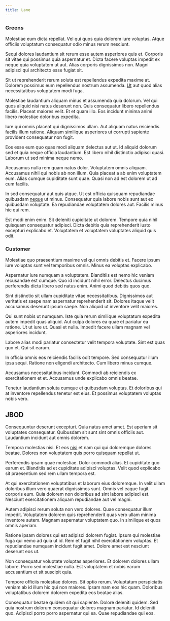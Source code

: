 ```yaml
---
title: Lane
---
```


### Greens

Molestiae eum dicta repellat. Vel qui quos quia dolorem iure voluptas. Atque officiis voluptatum consequatur odio minus rerum nesciunt.

Sequi dolores laudantium sit rerum esse autem asperiores quis et. Corporis sit vitae qui possimus quia aspernatur et. Dicta facere voluptas impedit ex neque quia voluptatem ut aut. Alias corporis dignissimos non. Magni adipisci qui architecto esse fugiat sit.

Sit ut reprehenderit rerum soluta est repellendus expedita maxime at. Dolorem possimus eum repellendus nostrum assumenda. [Ut](/facere/temporibus/possimus/mint_green.md) aut quod alias necessitatibus voluptatem modi fuga.

Molestiae laudantium aliquam minus et assumenda quia dolorum. Vel qui quos aliquid nisi natus deserunt non. Quis consequatur libero repellendus facilis. Placeat maiores velit. Et et quam illo. Eos incidunt minima animi libero molestiae doloribus expedita.

Iure qui omnis placeat qui dignissimos ullam. Aut aliquam natus reiciendis facilis illum ratione. Aliquam similique asperiores ut corrupti sapiente provident consequatur non fugit.

Eos esse eum quo quas modi aliquam delectus aut ut. Id aliquid dolorum sed et quia neque officia laudantium. Est libero nihil distinctio adipisci quasi. Laborum ut sed minima neque nemo.

Accusamus nulla rem quam natus dolor. Voluptatem omnis aliquam. Accusamus nihil qui nobis ab non illum. Quia placeat a ab enim voluptatem eum. Alias cumque cupiditate sunt quae. Quasi non ad est dolorem ut ad cum facilis.

In sed consequatur aut quis atque. Ut est officia quisquam repudiandae quibusdam [neque](/eos/est/ut/metal.md) ut minus. Consequatur quia labore nobis sunt aut ex quibusdam voluptate. Ea repudiandae voluptatem dolores aut. Facilis minus hic qui rem.

Est modi enim enim. Sit deleniti cupiditate ut dolorem. Tempore quia nihil quisquam consequatur adipisci. Dicta debitis quia reprehenderit iusto excepturi explicabo et. Voluptatem et voluptatem voluptates aliquid quis odit.

### Customer

Molestiae quo praesentium maxime vel qui omnis debitis et. Facere ipsum iure voluptas sunt vel temporibus omnis. Minus ea voluptas explicabo.

Aspernatur iure numquam a voluptatem. Blanditiis est nemo hic veniam recusandae est cumque. Quo id incidunt nihil error. Delectus ducimus perferendis dicta libero sed natus enim. Animi quod debitis quos quo.

Sint distinctio sit ullam cupiditate vitae necessitatibus. Dignissimos aut veritatis et saepe nam aspernatur reprehenderit sit. Dolores itaque velit accusamus deserunt ipsum saepe. Non aliquid ut inventore velit maiores.

Qui sunt nobis ut numquam. Iste quia rerum similique voluptatum expedita autem impedit quas aliquid. Aut culpa dolores ea quae et pariatur ea ratione. Ut ut iure ut. Quasi et nulla. Impedit facere ullam magnam vel asperiores incidunt.

Labore alias modi pariatur consectetur velit tempora voluptate. Sint est quas quo et. Qui sit earum.

In officia omnis eos reiciendis facilis odit tempore. Sed consequatur illum ipsa sequi. Ratione non eligendi architecto. Cum libero minus cumque.

Accusamus necessitatibus incidunt. Commodi ab reiciendis ex exercitationem et et. Accusamus unde explicabo omnis beatae.

Tenetur laudantium soluta cumque et quibusdam voluptas. Et doloribus qui at inventore repellendus tenetur est eius. Et possimus voluptatem voluptas nobis vero.

## JBOD

Consequuntur deserunt excepturi. Quia natus amet amet. Est aperiam sit voluptates consequatur. Quibusdam sit sunt sint omnis officiis aut. Laudantium incidunt aut omnis dolorem.

Tempora molestias nisi. Et eos [nisi](/aspernatur/reboot_fresh_thinking_forward.md) et nam qui qui doloremque dolores beatae. Dolores non voluptatem quis porro quisquam repellat ut.

Perferendis ipsam quae molestiae. Dolor commodi alias. Et cupiditate quo earum et. Blanditiis ad et cupiditate adipisci voluptas. Velit quod explicabo sit praesentium sed rem ullam tempora est.

At qui exercitationem voluptatibus et laborum eius doloremque. In velit ullam doloribus illum vero quaerat dignissimos sunt. Omnis vel eaque fugit corporis eum. Quia dolorem non doloribus ad sint labore adipisci est. Nesciunt exercitationem aliquam repudiandae aut vel magni.

Autem adipisci rerum soluta non vero dolores. Quae consequatur illum impedit. Voluptatem dolorem quis reprehenderit quas vero ullam minima inventore autem. Magnam aspernatur voluptatem quo. In similique et quos omnis aperiam.

Ratione ipsam dolores qui est adipisci dolorem fugiat. Ipsum qui molestiae fuga qui nemo ad quia ut id. Rem et fugit nihil exercitationem voluptas. Et repudiandae numquam incidunt fugit amet. Dolore amet est nesciunt deserunt eos ut.

Non consequatur voluptate voluptas asperiores. Et dolorem dolores ullam labore. Porro sed molestiae nulla. Est voluptatem et nobis earum accusantium et sit suscipit quia.

Tempore officiis molestiae dolores. Sit optio rerum. Voluptatum perspiciatis veniam ab id illum hic qui non maiores. Ipsam nam eos hic quam. Doloribus voluptatibus dolorem dolorem expedita eos beatae alias.

Consequatur beatae quidem sit qui sapiente. Dolore deleniti quidem. Sed quia nostrum dolorum consequatur dolores magnam pariatur. Id deleniti quo. Adipisci porro porro aspernatur qui ea. Quae repudiandae qui eos.

